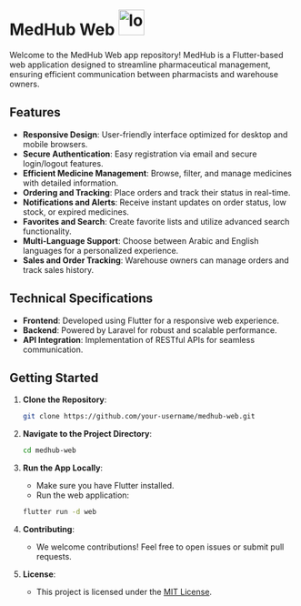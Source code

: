 # MedHub Web <img src="https://github.com/Abdalrahman-Alhamod/MedHub-Mobile/assets/137921143/07452f04-5838-4837-a828-631df4e18ca6" alt="logo" width="45" height="45" />

Welcome to the MedHub Web app repository! MedHub is a Flutter-based web application designed to streamline pharmaceutical management, ensuring efficient communication between pharmacists and warehouse owners.

## Features

- **Responsive Design**: User-friendly interface optimized for desktop and mobile browsers.
- **Secure Authentication**: Easy registration via email and secure login/logout features.
- **Efficient Medicine Management**: Browse, filter, and manage medicines with detailed information.
- **Ordering and Tracking**: Place orders and track their status in real-time.
- **Notifications and Alerts**: Receive instant updates on order status, low stock, or expired medicines.
- **Favorites and Search**: Create favorite lists and utilize advanced search functionality.
- **Multi-Language Support**: Choose between Arabic and English languages for a personalized experience.
- **Sales and Order Tracking**: Warehouse owners can manage orders and track sales history.

## Technical Specifications

- **Frontend**: Developed using Flutter for a responsive web experience.
- **Backend**: Powered by Laravel for robust and scalable performance.
- **API Integration**: Implementation of RESTful APIs for seamless communication.

## Getting Started

1. **Clone the Repository**:

    ```bash
    git clone https://github.com/your-username/medhub-web.git
    ```

2. **Navigate to the Project Directory**:

    ```bash
    cd medhub-web
    ```

3. **Run the App Locally**:

    - Make sure you have Flutter installed.
    - Run the web application:

    ```bash
    flutter run -d web
    ```

4. **Contributing**:

    - We welcome contributions! Feel free to open issues or submit pull requests.

5. **License**:

    - This project is licensed under the [MIT License](LICENSE).
